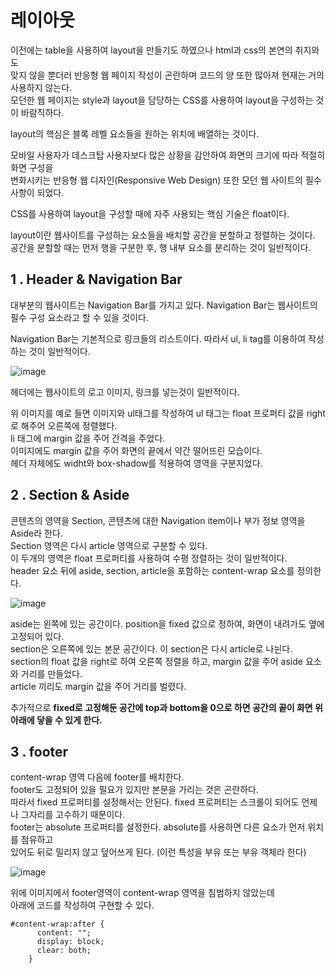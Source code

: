 # 레이아웃

이전에는 table을 사용하여 layout을 만들기도 하였으나 html과 css의 본연의 취지와도    
맞지 않을 뿐더러 반응형 웹 페이지 작성이 곤란하며 코드의 양 또한 많아져 현재는 거의 사용하지 않는다.   
모던한 웹 페이지는 style과 layout을 담당하는 CSS를 사용하여 layout을 구성하는 것이 바람직하다.

layout의 핵심은 블록 레벨 요소들을 원하는 위치에 배열하는 것이다.

모바일 사용자가 데스크탑 사용자보다 많은 상황을 감안하여 화면의 크기에 따라 적절히 화면 구성을   
변화시키는 반응형 웹 디자인(Responsive Web Design) 또한 모던 웹 사이트의 필수 사항이 되었다.

CSS를 사용하여 layout을 구성할 때에 자주 사용되는 핵심 기술은 float이다.

layout이란 웹사이트를 구성하는 요소들을 배치할 공간을 분할하고 정렬하는 것이다.   
공간을 분할할 때는 먼저 행을 구분한 후, 행 내부 요소를 분리하는 것이 일반적이다.

## 1 . Header & Navigation Bar

대부분의 웹사이트는 Navigation Bar를 가지고 있다. Navigation Bar는 웹사이트의 필수 구성 요소라고 할 수 있을 것이다.

Navigation Bar는 기본적으로 링크들의 리스트이다. 따라서 ul, li tag를 이용하여 작성하는 것이 일반적이다.   

![image](https://user-images.githubusercontent.com/128302413/235348942-7d463101-ea72-4fd2-ba37-69af38ed8a9b.png)

헤더에는 웹사이트의 로고 이미지, 링크를 넣는것이 일반적이다.

위 이미지를 예로 들면 이미지와 ul태그를 작성하여 ul 태그는 float 프로퍼티 값을 right로 해주어 오른쪽에 정렬했다.   
li 태그에 margin 값을 주어 간격을 주었다.    
이미지에도 margin 값을 주어 화면의 끝에서 약간 떨어뜨린 모습이다.    
헤더 자체에도 widht와 box-shadow를 적용하여 영역을 구분지었다.

## 2 . Section & Aside

콘텐츠의 영역을 Section, 콘텐츠에 대한 Navigation item이나 부가 정보 영역을 Aside라 한다.    
Section 영역은 다시 article 영역으로 구분할 수 있다.   
이 두개의 영역은 float 프로퍼티를 사용하여 수평 정렬하는 것이 일반적이다.    
header 요소 뒤에 aside, section, article을 포함하는 content-wrap 요소를 정의한다.

![image](https://user-images.githubusercontent.com/128302413/235351756-5d6de415-ffda-499b-81b4-b2108bc956ea.png)

aside는 왼쪽에 있는 공간이다. position을 fixed 값으로 정하여, 화면이 내려가도 옆에 고정되어 있다.   
section은 오른쪽에 있는 본문 공간이다. 이 section은 다시 article로 나뉜다.   
section의 float 값을 right로 하여 오른쪽 정렬을 하고, margin 값을 주어 aside 요소와 거리를 만들었다.    
article 끼리도 margin 값을 주어 거리를 벌렸다.

추가적으로 **fixed로 고정해둔 공간에 top과 bottom을 0으로 하면 공간의 끝이 화면 위 아래에 닿을 수 있게 한다.**

## 3 . footer

content-wrap 영역 다음에 footer를 배치한다.   
footer도 고정되어 있을 필요가 있지만 본문을 가리는 것은 곤란하다.    
따라서 fixed 프로퍼티를 설정해서는 안된다. fixed 프로퍼티는 스크롤이 되어도 언제나 그자리를 고수하기 때문이다.    
footer는 absolute 프로퍼티를 설정한다. absolute를 사용하면 다른 요소가 먼저 위치를 점유하고    
있어도 뒤로 밀리지 않고 덮어쓰게 된다. (이런 특성을 부유 또는 부유 객체라 한다)

![image](https://user-images.githubusercontent.com/128302413/235352019-a154a114-1fc9-4c11-a3fa-e1c997015848.png)

위에 이미지에서 footer영역이 content-wrap 영역을 침범하지 않았는데   
아래에 코드를 작성하여 구현할 수 있다.
```
#content-wrap:after {
      content: "";
      display: block;
      clear: both;
    }
```

